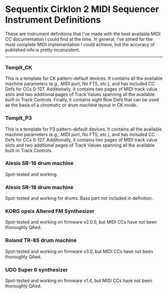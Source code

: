 <h1>Sequentix Cirklon 2 MIDI Sequencer Instrument Definitions</h1>

<p>These are instrument definitions that I've made with the best available MIDI CC documentation I could find at the time. In general, I've aimed for the most complete MIDI implementation I could achieve, but the accuracy of published info is pretty inconsistent.</p>

<hr>

<h3>Templt_CK</h3>

<p>This is a template for CK pattern-default devices. It contains all the available machine parameters (e.g., MIDI port, No FTS, etc.), and has included CC Defs for CCs 0-127. Additionally, it contains two pages of MIDI track value slots and two additional pages of Track Values spanning all the available built-in Track Controls. Finally, it contains eight Row Defs that can be used as the basis of a chromatic or drum machine layout in CK mode.</p>

<h3>Templt_P3</h3>

<p>This is a template for P3 pattern-default devices. It contains all the available machine parameters (e.g., MIDI port, No FTS, etc.), and has included CC Defs for CCs 0-127. Additionally, it contains two pages of MIDI track value slots and two additional pages of Track Values spanning all the available built-in Track Controls. </p>

<h3>Alesis SR-16 drum machine</h3>

<p>Spot-tested and working.</p>

<h3>Alesis SR-18 drum machine</h3>

<p>Spot-tested and working for drums. Bass part not included in definition.</p>

<h3>KORG opsix Altered FM Synthesizer</h3>

<p>Spot-tested and working on firmware v2.0.0, but MIDI CCs have not been thoroughly QAed.</p>

<h3>Roland TR-8S drum machine</h3>

<p>Spot-tested and working on firmware v3.0, but MIDI CCs have not been thoroughly QAed.</p>

<h3>UDO Super 6 synthesizer</h3>

<p>Spot-tested and working on firmware v1.4, but MIDI CCs have not been thoroughly QAed.</p>
